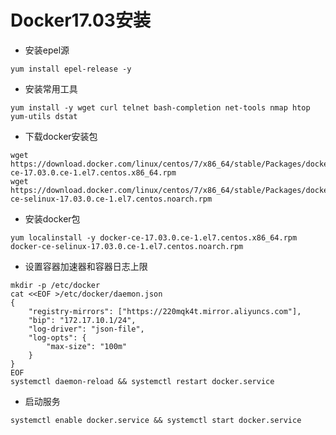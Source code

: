 # Docker17.03安装
- 安装epel源  
```
yum install epel-release -y
```
  
- 安装常用工具
```
yum install -y wget curl telnet bash-completion net-tools nmap htop yum-utils dstat
```
   
- 下载docker安装包  
```
wget https://download.docker.com/linux/centos/7/x86_64/stable/Packages/docker-ce-17.03.0.ce-1.el7.centos.x86_64.rpm
wget https://download.docker.com/linux/centos/7/x86_64/stable/Packages/docker-ce-selinux-17.03.0.ce-1.el7.centos.noarch.rpm
```
    
- 安装docker包  
```
yum localinstall -y docker-ce-17.03.0.ce-1.el7.centos.x86_64.rpm  docker-ce-selinux-17.03.0.ce-1.el7.centos.noarch.rpm
```
    
- 设置容器加速器和容器日志上限
```
mkdir -p /etc/docker
cat <<EOF >/etc/docker/daemon.json
{
    "registry-mirrors": ["https://220mqk4t.mirror.aliyuncs.com"],
    "bip": "172.17.10.1/24",
    "log-driver": "json-file",
    "log-opts": {
        "max-size": "100m"
    }
}
EOF
systemctl daemon-reload && systemctl restart docker.service
```
  
- 启动服务  
```
systemctl enable docker.service && systemctl start docker.service
```